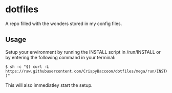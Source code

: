 # dotfiles

A repo filled with the wonders stored in my config files.

## Usage

Setup your environment by running the INSTALL script in /run/INSTALL or by
entering the following command in your terminal:

    $ sh -c "$( curl -L https://raw.githubusercontent.com/CrispyBaccoon/dotfiles/mega/run/INSTALL )"

This will also immediatley start the setup.
